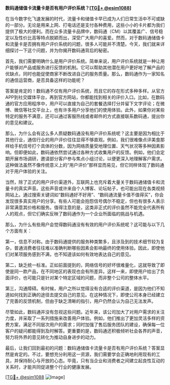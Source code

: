 **数码通储值卡流量卡是否有用户评价系统？[[TG💪+ @esim1088](https://t.me/s/esim1088)]**

在当今数字化飞速发展的时代，流量卡和储值卡早已成为人们日常生活中不可或缺的一部分。无论是用来上网、打电话还是支付各种费用，这些小小的卡片都为我们提供了极大的便利。而在众多流量卡品牌中，数码通（CM）以其覆盖广、信号稳定以及性价比高等特点脱颖而出，深受广大用户的喜爱。然而，对于数码通储值卡和流量卡是否拥有用户评价系统的问题，很多人可能并不清楚。今天，我们就来详细探讨一下这个问题，并为你揭开数码通背后的秘密。

首先，我们需要明确什么是用户评价系统。简单来说，用户评价系统就是一种让用户能够对产品或服务进行反馈的机制。它可以帮助其他潜在用户更好地了解产品的优缺点，同时也能促使商家不断改进自己的服务质量。那么，数码通作为一家知名的通信运营商，是否具备这样的功能呢？

答案是肯定的！数码通不仅有用户评价系统，而且它的存在形式多种多样。从官方APP到社交媒体平台，再到官方网站，你都能找到相关的评价入口。比如，在数码通的官方应用程序中，用户可以直接为自己的套餐选择打分并留下文字评论；在微博、微信等社交平台上，也有许多用户分享他们的使用体验。此外，如果你对某些特定的服务不满意，还可以通过客服热线或者邮件的方式直接联系数码通，提出你的意见和建议。

那么，为什么会有这么多人质疑数码通没有用户评价系统呢？这主要是因为相比于其他行业，通信行业的用户评价往往显得不够直观。例如，我们很难像点评美食那样给手机信号打个具体的分数，因为网络质量受地理位置、天气状况等多种因素影响。但即便如此，数码通依然尝试通过各种方式收集用户的反馈。例如，他们会定期开展市场调研，邀请部分客户参与焦点小组讨论，以便更深入地理解客户需求。这种做法虽然不像传统意义上的“用户评价”那样显而易见，但它同样体现了数码通对于用户体验的关注。

当然，除了正式的用户评价渠道外，互联网上也充斥着大量关于数码通储值卡和流量卡的真实声音。这些声音或许来自个人博客、论坛帖子，也可能出现在各类视频网站上。通过搜索关键词如“数码通好不好用”、“数码通流量卡值不值得买”，你会发现很多真实用户的分享。有些人可能会抱怨信号偶尔不稳定，但也有很多人表示非常满意其价格和服务。值得注意的是，这类非正式的评价虽然不能完全代表所有人的观点，但它们确实反映了数码通作为一个企业所面临的挑战与机遇。

那么，为什么有些用户会觉得数码通没有有效的用户评价系统呢？这可能与以下几个方面有关：

第一，信息不对称。由于数码通提供的服务种类繁多，且涉及到的技术细节较为复杂，普通消费者往往难以准确判断哪些因素会影响最终的使用体验。因此，即使他们对某项服务感到不满，也不知道该如何有效地表达自己的意见。

第二，缺乏统一标准。正如前面提到的，网络信号的好坏很难量化，这就导致了即使是同一款产品，在不同地区的表现也会有所差异。这样一来，即使用户给出了负面评价，也可能只是针对某个特定区域的问题，而非整个公司的整体水平。

第三，沟通障碍。有时候，用户之所以觉得没有合适的评价渠道，是因为他们不知道如何找到正确的途径去提交自己的意见。在这种情况下，即使公司本身已经建立了完善的反馈机制，但由于缺乏清晰的指引，用户仍然会认为自己无法发声。

尽管如此，数码通并没有忽视这些问题。近年来，该公司加大了对用户需求的关注力度，并采取了一系列措施来改善用户体验。例如，他们推出了更加灵活多样的资费方案，满足不同层次用户的需求；同时加强了售后服务团队的建设，确保每一位客户的疑问都能得到及时解答。更重要的是，数码通还积极倾听社会各界的声音，努力将外界的意见转化为推动自身进步的动力。

最后，让我们回到最初的问题：数码通储值卡流量卡是否有用户评价系统？答案显然是肯定的。不过，要想充分利用这一资源，我们需要学会正确地利用现有的工具，并保持耐心与开放的心态。毕竟，只有当企业和消费者之间建立起良性互动的关系时，才能共同促进整个行业的健康发展。

[[TG💪+ @esim1088](https://t.me/s/esim1088) ![Image](https://i.postimg.cc/4NQfJmqS/Snipaste-2025-05-13-00-14-12.png)]